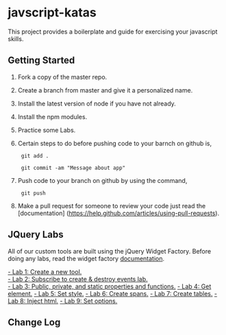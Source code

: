 # javscript-katas
This project provides a boilerplate and guide for exercising your javascript skills.

## Getting Started
1. Fork a copy of the master repo. 
2. Create a branch from master and give it a personalized name. 
3. Install the latest version of node if you have not already.
4. Install the npm modules.
5. Practice some Labs.
6. Certain steps to do before pushing code to your barnch on github is, 
    
        git add .
    
        git commit -am "Message about app"

7. Push code to your branch on github by using the command,

        git push
       
8. Make a pull request for someone to review your code just read the [documentation]
(https://help.github.com/articles/using-pull-requests). 

## JQuery Labs

All of our custom tools are built using the jQuery Widget Factory. Before doing any labs, read the widget factory [documentation](http://learn.jquery.com/plugins/stateful-plugins-with-widget-factory/).

<a href="public/jquery/lab1/README.md"> - Lab 1: Create a new tool.</a><br>
<a href="public/jquery/lab2/README.md"> - Lab 2: Subscribe to create & destroy events lab.</a><br>
<a href="public/jquery/lab3/README.md"> - Lab 3: Public, private, and static properties and functions.</a>
<a href="public/jquery/lab4/README.md"> - Lab 4: Get element.</a>
<a href="public/jquery/lab5/README.md"> - Lab 5: Set style.</a>
<a href="public/jquery/lab6/README.md"> - Lab 6: Create spans.</a>
<a href="public/jquery/lab7/README.md"> - Lab 7: Create tables.</a>
<a href="public/jquery/lab8/README.md"> - Lab 8: Inject html.</a>
<a href="public/jquery/lab9/README.md"> - Lab 9: Set options.</a>

## Change Log
